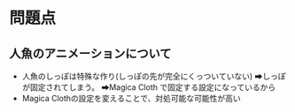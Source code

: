 # 問題点

## 人魚のアニメーションについて

* 人魚のしっぽは特殊な作り(しっぽの先が完全にくっついていない)
  	➡しっぽが固定されてしまう。
  	➡Magica Cloth で固定する設定になっているから
* Magica Clothの設定を変えることで、対処可能な可能性が高い
